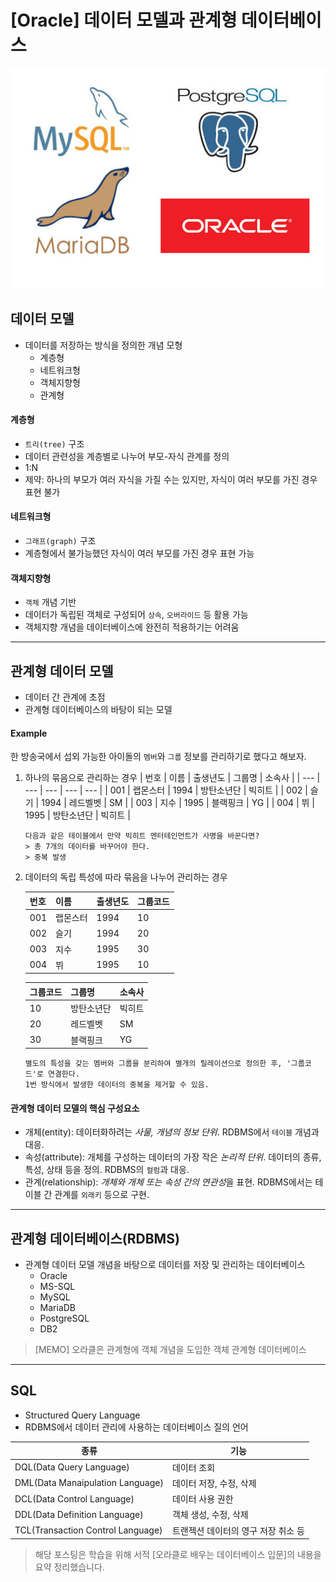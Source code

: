 # \[Oracle\] 데이터 모델과 관계형 데이터베이스

![상용 RDBMS](./image.jpeg)

## 데이터 모델

- 데이터를 저장하는 방식을 정의한 개념 모형
	- 계층형
	- 네트워크형
	- 객체지향형
	- 관계형

#### 계층형

- `트리(tree)` 구조
- 데이터 관련성을 계층별로 나누어 부모-자식 관계를 정의
- 1:N
- 제약: 하나의 부모가 여러 자식을 가질 수는 있지만, 자식이 여러 부모를 가진 경우 표현 불가

#### 네트워크형

- `그래프(graph)` 구조
- 계층형에서 불가능했던 자식이 여러 부모를 가진 경우 표현 가능

#### 객체지향형

- `객체` 개념 기반
- 데이터가 독립된 객체로 구성되어 `상속`, `오버라이드` 등 활용 가능
- 객체지향 개념을 데이터베이스에 완전히 적용하기는 어려움


---


## 관계형 데이터 모델

- 데이터 간 관계에 초점
- 관계형 데이터베이스의 바탕이 되는 모델

#### Example

한 방송국에서 섭외 가능한 아이돌의 `멤버`와 `그룹` 정보를 관리하기로 했다고 해보자.

1. 하나의 묶음으로 관리하는 경우
	| 번호 | 이름 | 출생년도 | 그룹명 | 소속사 | 
	| --- | --- | --- | --- | --- |
	| 001 | 랩몬스터 | 1994 | 방탄소년단 | 빅히트 |
	| 002 | 슬기 | 1994 | 레드벨벳 | SM |
	| 003 | 지수 | 1995 | 블랙핑크 | YG |
	| 004 | 뷔 | 1995 | 방탄소년단 | 빅히트 |

	```
	다음과 같은 테이블에서 만약 빅히트 엔터테인먼트가 사명을 바꾼다면?
	> 총 7개의 데이터를 바꾸어야 한다.
	> 중복 발생
	```

2. 데이터의 독립 특성에 따라 묶음을 나누어 관리하는 경우
	
	| 번호 | 이름 | 출생년도 | 그룹코드 | 
	| --- | --- | --- | --- |
	| 001 | 랩몬스터 | 1994 | 10 |
	| 002 | 슬기 | 1994 | 20 |
	| 003 | 지수 | 1995 | 30 |
	| 004 | 뷔 | 1995 | 10 |
	
	| 그룹코드 | 그룹명 | 소속사 | 
	| --- | --- | --- |
	| 10 | 방탄소년단 | 빅히트 |
	| 20 | 레드벨벳 | SM |
	| 30 | 블랙핑크 | YG |

	```
	별도의 특성을 갖는 멤버와 그룹을 분리하여 별개의 릴레이션으로 정의한 후, '그룹코드'로 연결한다.
	1번 방식에서 발생한 데이터의 중복을 제거할 수 있음.
	```

#### 관계형 데이터 모델의 핵심 구성요소
- 개체(entity): 데이터화하려는 *사물, 개념의 정보 단위*. RDBMS에서 `테이블` 개념과 대응.
- 속성(attribute): 개체를 구성하는 데이터의 가장 작은 *논리적 단위*. 데이터의 종류, 특성, 상태 등을 정의. RDBMS의 `컬럼`과 대응.
- 관계(relationship): *개체와 개체 또는 속성 간의 연관성*을 표현. RDBMS에서는 테이블 간 관계를 `외래키` 등으로 구현.

---


## 관계형 데이터베이스(RDBMS)

- 관계형 데이터 모델 개념을 바탕으로 데이터를 저장 및 관리하는 데이터베이스
	- Oracle
	- MS-SQL
	- MySQL
	- MariaDB
	- PostgreSQL
	- DB2



> [MEMO]
> 오라클은 관계형에 객체 개념을 도입한 객체 관계형 데이터베이스

---


## SQL

- Structured Query Language
- RDBMS에서 데이터 관리에 사용하는 데이터베이스 질의 언어
 
|종류|기능|
|---|---|
| DQL(Data Query Language) | 데이터 조회 |
| DML(Data Manaipulation Language) | 데이터 저장, 수정, 삭제|
| DCL(Data Control Language) | 데이터 사용 권한 |
| DDL(Data Definition Language) | 객체 생성, 수정, 삭제 |
| TCL(Transaction Control Language) | 트랜젝션 데이터의 영구 저장 취소 등 |

> 해당 포스팅은 학습을 위해 서적 \[오라클로 배우는 데이터베이스 입문\]의 내용을 요약 정리했습니다.
